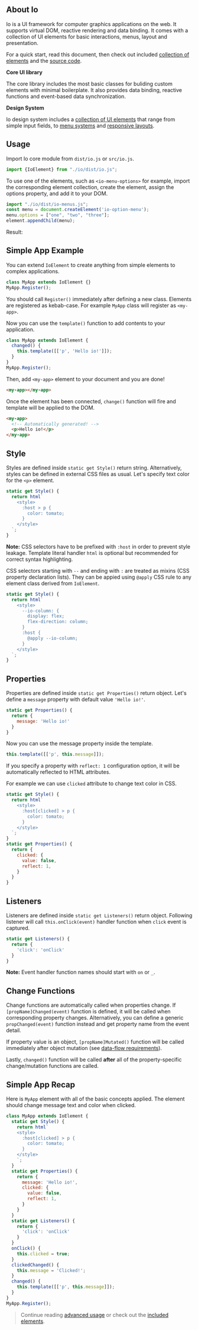 ## About Io

Io is a UI framework for computer graphics applications on the web. It supports virtual DOM, reactive rendering and data binding. It comes with a collection of UI elements for basic interactions, menus, layout and presentation.

For a quick start, read this document, then check out included [collection of elements](#doc=elements-core#ioitem) and the [source code](https://github.com/io-gui/io/).

**Core UI library**

The core library includes the most basic classes for buliding custom elements with minimal boilerplate. It also provides data binding, reactive functions and event-based data synchronization.

**Design System**

Io design system includes a [collection of UI elements](#doc=elements-core#ioitem) that range from simple input fields, to [menu systems](#doc=elements-menus#io-menu-item) and [responsive layouts](#doc=elements-layout#io-collapsable).

## Usage

Import Io core module from `dist/io.js` or `src/io.js`.

```javascript
import {IoElement} from "./io/dist/io.js";
```

To use one of the elements, such as `<io-menu-options>` for example, import the corresponding element collection, create the element, assign the options property, and add it to your DOM.

```javascript
import "./io/dist/io-menus.js";
const menu = document.createElement('io-option-menu');
menu.options = ["one", "two", "three"];
element.appendChild(menu);
```

Result:

<io-option-menu value="one" options='["one", "two", "three"]'></io-option-menu>

## Simple App Example

You can extend `IoElement` to create anything from simple elements to complex applications.

```javascript
class MyApp extends IoElement {}
MyApp.Register();
```
You should call `Register()` immediately after defining a new class. Elements are registered as kebab-case. For example `MyApp` class will register as `<my-app>`.

Now you can use the `template()` function to add contents to your application.

```javascript
class MyApp extends IoElement {
  changed() {
    this.template([['p', 'Hello io!']]);
  }
}
MyApp.Register();
```

Then, add `<my-app>` element to your document and you are done!

```html
<my-app></my-app>
```

Once the element has been connected, `change()` function will fire and template will be applied to the DOM.

```html
<my-app>
  <!-- Automatically generated! -->
  <p>Hello io!</p>
</my-app>
```

## Style

Styles are defined inside `static get Style()` return string. Alternatively, styles can be defined in external CSS files as usual. Let's specify text color for the `<p>` element.

```javascript
static get Style() {
  return html`
    <style>
      :host > p {
        color: tomato;
      }
    </style>
  `;
}
```

**Note:** CSS selectors have to be prefixed with `:host` in order to prevent style leakage. Template literal handler `html` is optional but recommended for correct syntax highlighting.

CSS selectors starting with `--` and ending with `:` are treated as mixins (CSS property declaration lists). They can be appied using `@apply` CSS rule to any element class derived from `IoElement`.

```javascript
static get Style() {
  return html`
    <style>
      --io-column: {
        display: flex;
        flex-direction: column;
      }
      :host {
        @apply --io-column;
      }
    </style>
  `;
}
```

## Properties

Properties are defined inside `static get Properties()` return object. Let's define a `message` property with default value `'Hello io!'`.

```javascript
static get Properties() {
  return {
    message: 'Hello io!'
  }
}
```

Now you can use the message property inside the template.

```javascript
this.template([['p', this.message]]);
```

If you specify a property with `reflect: 1` configuration option, it will be automatically reflected to HTML attributes.

For example we can use `clicked` attribute to change text color in CSS.

```javascript
static get Style() {
  return html`
    <style>
      :host[clicked] > p {
        color: tomato;
      }
    </style>
  `;
}
static get Properties() {
  return {
    clicked: {
      value: false,
      reflect: 1,
    }
  }
}
```

## Listeners

Listeners are defined inside `static get Listeners()` return object. Following listener will call `this.onClick(event)` handler function when `click` event is captured.

```javascript
static get Listeners() {
  return {
    'click': 'onClick'
  }
}
```

**Note:** Event handler function names should start with `on` or `_`.

## Change Functions

Change functions are automatically called when properties change. If `[propName]Changed(event)` function is defined, it will be called when corresponding property changes. Alternatively, you can define a generic `propChanged(event)` function instead and get property name from the event detail.

If property value is an object, `[propName]Mutated()` function will be called immediately after object mutation (see [data-flow requirements](#doc=learn-more#data-flow)).

Lastly, `changed()` function will be called **after** all of the property-specific change/mutation functions are called.

## Simple App Recap

Here is `MyApp` element with all of the basic concepts applied. The element should change message text and color when clicked.

```javascript
class MyApp extends IoElement {
  static get Style() {
    return html`
    <style>
      :host[clicked] > p {
        color: tomato;
      }
    </style>
    `;
  }
  static get Properties() {
    return {
      message: 'Hello io!',
      clicked: {
        value: false,
        reflect: 1,
      }
    }
  }
  static get Listeners() {
    return {
      'click': 'onClick'
    }
  }
  onClick() {
    this.clicked = true;
  }
  clickedChanged() {
    this.message = 'Clicked!';
  }
  changed() {
    this.template([['p', this.message]]);
  }
}
MyApp.Register();
```

> Continue reading [advanced usage](#doc=learn-more) or check out the [included elements](#doc=elements-core#ioitem).
